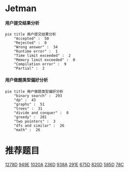 # Jetman

<!-- tabs:start -->



#### **用户提交结果分析**

```mermaid
pie title 用户提交结果分析
    "Accepted" :  50
    "Rejected" :  0
    "Wrong answer" :  34
    "Runtime error" :  1
    "Time limit exceeded" :  2
    "Memory limit exceeded" :  0
    "Compilation error" :  9
    "Partial" :  2
```

#### **用户做题类型偏好分析**

```mermaid
pie title 用户做题类型偏好分析
    "binary search" :  293
    "dp" :  43
    "graphs" :  51
    "trees" :  31
    "divide and conquer" :  0
    "greedy" :  281
    "two pointers" :  3
    "dfs and similar" :  26
    "math" :  26
```



<!-- tabs:end -->
# 推荐题目
[1278D](https://codeforces.com/contest/1278/problem/D)
[949E](https://codeforces.com/contest/949/problem/E)
[1020A](https://codeforces.com/contest/1020/problem/A)
[236D](https://codeforces.com/contest/236/problem/D)
[938A](https://codeforces.com/contest/938/problem/A)
[291E](https://codeforces.com/contest/291/problem/E)
[675D](https://codeforces.com/contest/675/problem/D)
[820D](https://codeforces.com/contest/820/problem/D)
[585D](https://codeforces.com/contest/585/problem/D)
[78C](https://codeforces.com/contest/78/problem/C)
